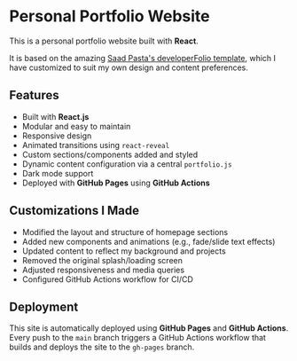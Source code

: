 # Personal Portfolio Website
This is a personal portfolio website built with **React**.

It is based on the amazing [Saad Pasta's developerFolio template](https://github.com/saadpasta/developerFolio), which I have customized to suit my own design and content preferences.

## Features
- Built with **React.js**
- Modular and easy to maintain
- Responsive design
- Animated transitions using `react-reveal`
- Custom sections/components added and styled
- Dynamic content configuration via a central `portfolio.js`
- Dark mode support
- Deployed with **GitHub Pages** using **GitHub Actions**

## Customizations I Made
- Modified the layout and structure of homepage sections
- Added new components and animations (e.g., fade/slide text effects)
- Updated content to reflect my background and projects
- Removed the original splash/loading screen
- Adjusted responsiveness and media queries
- Configured GitHub Actions workflow for CI/CD

## Deployment
This site is automatically deployed using **GitHub Pages** and **GitHub Actions**. Every push to the `main` branch triggers a GitHub Actions workflow that builds and deploys the site to the `gh-pages` branch.